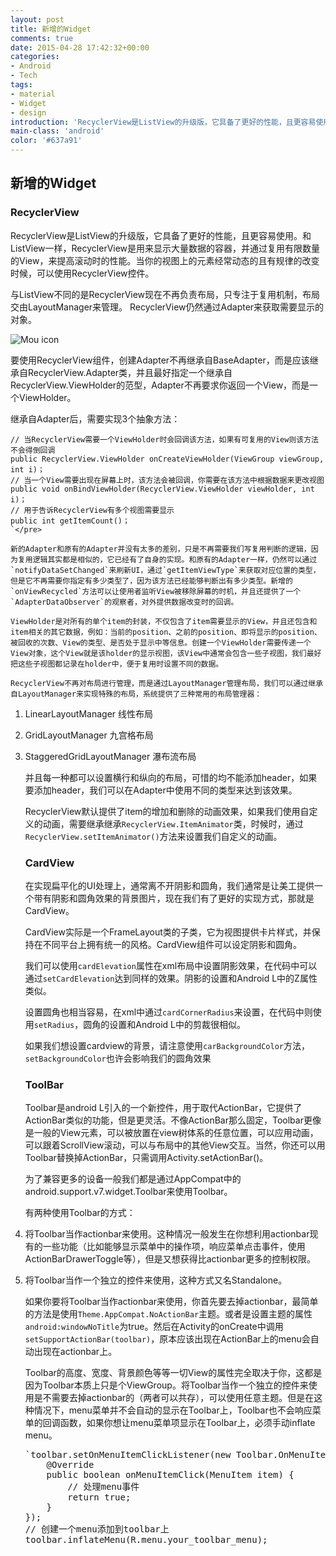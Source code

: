 ```yaml
---
layout: post
title: 新增的Widget
comments: true
date: 2015-04-28 17:42:32+00:00
categories:
- Android
- Tech
tags:
- material
- Widget
- design
introduction: 'RecyclerView是ListView的升级版，它具备了更好的性能，且更容易使用。和ListView一样，RecyclerView是用来显示大量数据的容器，并通过复用有限数量的View，来提高滚动时的性能。当你的视图上的元素经常动态的且有规律的改变时候，可以使用RecyclerView控件。'
main-class: 'android'
color: '#637a91'
---
```

## 新增的Widget



### RecyclerView

RecyclerView是ListView的升级版，它具备了更好的性能，且更容易使用。和ListView一样，RecyclerView是用来显示大量数据的容器，并通过复用有限数量的View，来提高滚动时的性能。当你的视图上的元素经常动态的且有规律的改变时候，可以使用RecyclerView控件。

与ListView不同的是RecyclerView现在不再负责布局，只专注于复用机制，布局交由LayoutManager来管理。
RecyclerView仍然通过Adapter来获取需要显示的对象。

![Mou icon](RecyclerView.png)

要使用RecyclerView组件，创建Adapter不再继承自BaseAdapter，而是应该继承自RecyclerView.Adapter类，并且最好指定一个继承自RecyclerView.ViewHolder的范型，Adapter不再要求你返回一个View，而是一个ViewHolder。

继承自Adapter后，需要实现3个抽象方法：

    // 当RecyclerView需要一个ViewHolder时会回调该方法，如果有可复用的View则该方法不会得倒回调
    public RecyclerView.ViewHolder onCreateViewHolder(ViewGroup viewGroup, int i)；
    // 当一个View需要出现在屏幕上时，该方法会被回调，你需要在该方法中根据数据来更改视图
    public void onBindViewHolder(RecyclerView.ViewHolder viewHolder, int i)；
    // 用于告诉RecyclerView有多个视图需要显示
    public int getItemCount()；
    `</pre>

    新的Adapter和原有的Adapter并没有太多的差别，只是不再需要我们写复用判断的逻辑，因为复用逻辑其实都是相似的，它已经有了自身的实现。和原有的Adapter一样，仍然可以通过`notifyDataSetChanged`来刷新UI，通过`getItemViewType`来获取对应位置的类型，但是它不再需要你指定有多少类型了，因为该方法已经能够判断出有多少类型。新增的`onViewRecycled`方法可以让使用者监听View被移除屏幕的时机，并且还提供了一个`AdapterDataObserver`的观察者，对外提供数据改变时的回调。

    ViewHolder是对所有的单个item的封装，不仅包含了item需要显示的View，并且还包含和item相关的其它数据，例如：当前的position、之前的position、即将显示的position、被回收的次数、View的类型、是否处于显示中等信息。创建一个ViewHolder需要传递一个View对象，这个View就是该holder的显示视图，该View中通常会包含一些子视图，我们最好把这些子视图都记录在holder中，便于复用时设置不同的数据。

    RecyclerView不再对布局进行管理，而是通过LayoutManager管理布局，我们可以通过继承自LayoutManager来实现特殊的布局，系统提供了三种常用的布局管理器：

1.  LinearLayoutManager 线性布局
2.  GridLayoutManager 九宫格布局
3.  StaggeredGridLayoutManager  瀑布流布局

    并且每一种都可以设置横行和纵向的布局，可惜的均不能添加header，如果要添加header，我们可以在Adapter中使用不同的类型来达到该效果。

    RecyclerView默认提供了item的增加和删除的动画效果，如果我们使用自定义的动画，需要继承继承`RecyclerView.ItemAnimator`类，时候时，通过`RecyclerView.setItemAnimator()`方法来设置我们自定义的动画。

    ### CardView

    在实现扁平化的UI处理上，通常离不开阴影和圆角，我们通常是让美工提供一个带有阴影和圆角效果的背景图片，现在我们有了更好的实现方式，那就是CardView。

    CardView实际是一个FrameLayout类的子类，它为视图提供卡片样式，并保持在不同平台上拥有统一的风格。CardView组件可以设定阴影和圆角。

    我们可以使用`cardElevation`属性在xml布局中设置阴影效果，在代码中可以通过`setCardElevation`达到同样的效果。阴影的设置和Android L中的Z属性类似。

    设置圆角也相当容易，在xml中通过`cardCornerRadius`来设置，在代码中则使用`setRadius`，圆角的设置和Android L中的剪裁很相似。

    如果我们想设置cardview的背景，请注意使用`carBackgroundColor`方法，`setBackgroundColor`也许会影响我们的圆角效果

    ### ToolBar

    Toolbar是android L引入的一个新控件，用于取代ActionBar，它提供了ActionBar类似的功能，但是更灵活。不像ActionBar那么固定，Toolbar更像是一般的View元素，可以被放置在view树体系的任意位置，可以应用动画，可以跟着ScrollView滚动，可以与布局中的其他View交互。当然，你还可以用Toolbar替换掉ActionBar，只需调用Activity.setActionBar()。

    为了兼容更多的设备一般我们都是通过AppCompat中的android.support.v7.widget.Toolbar来使用Toolbar。

    有两种使用Toolbar的方式：

1.  将Toolbar当作actionbar来使用。这种情况一般发生在你想利用actionbar现有的一些功能（比如能够显示菜单中的操作项，响应菜单点击事件，使用ActionBarDrawerToggle等），但是又想获得比actionbar更多的控制权限。
2.  将Toolbar当作一个独立的控件来使用，这种方式又名Standalone。

    如果你要将Toolbar当作actionbar来使用，你首先要去掉actionbar，最简单的方法是使用`Theme.AppCompat.NoActionBar`主题。或者是设置主题的属性`android:windowNoTitle`为true。然后在Activity的onCreate中调用`setSupportActionBar(toolbar)`，原本应该出现在ActionBar上的menu会自动出现在actionbar上。

    Toolbar的高度、宽度、背景颜色等等一切View的属性完全取决于你，这都是因为Toolbar本质上只是个ViewGroup。将Toolbar当作一个独立的控件来使用是不需要去掉actionbar的（两者可以共存），可以使用任意主题。但是在这种情况下，menu菜单并不会自动的显示在Toolbar上，Toolbar也不会响应菜单的回调函数，如果你想让menu菜单项显示在Toolbar上，必须手动inflate menu。

    <pre>`toolbar.setOnMenuItemClickListener(new Toolbar.OnMenuItemClickListener() {
        @Override
        public boolean onMenuItemClick(MenuItem item) {
            // 处理menu事件
            return true;
        }
    });
    // 创建一个menu添加到toolbar上
    toolbar.inflateMenu(R.menu.your_toolbar_menu);

</body>
</html>